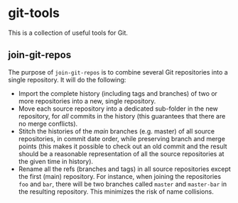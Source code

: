 # git-tools

This is a collection of useful tools for Git.

## join-git-repos

The purpose of `join-git-repos` is to combine several Git repositories into a
single repository. It will do the following:

  * Import the complete history (including tags and branches) of two or more
    repositories into a new, single repository.
  * Move each source repository into a dedicated sub-folder in the new
    repository, for *all* commits in the history (this guarantees that there
    are no merge conflicts).
  * Stitch the histories of the *main* branches (e.g. master) of all source
    repositories, in commit date order, while preserving branch and merge points
    (this makes it possible to check out an old commit and the result should be
    a reasonable representation of all the source repositories at the given
    time in history).
  * Rename all the refs (branches and tags) in all source repositories except
    the first (main) repository. For instance, when joining the repositories
    `foo`  and `bar`, there will be two branches called `master` and
    `master-bar` in the resulting repository. This minimizes the risk of name
    collisions.


